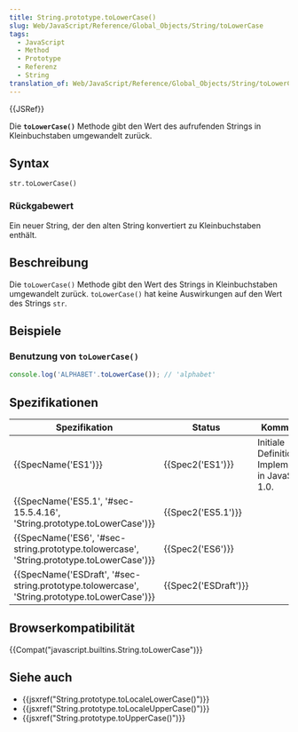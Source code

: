 ```yaml
---
title: String.prototype.toLowerCase()
slug: Web/JavaScript/Reference/Global_Objects/String/toLowerCase
tags:
  - JavaScript
  - Method
  - Prototype
  - Referenz
  - String
translation_of: Web/JavaScript/Reference/Global_Objects/String/toLowerCase
---
```

{{JSRef}}

Die **`toLowerCase()`** Methode gibt den Wert des aufrufenden Strings in Kleinbuchstaben umgewandelt zurück.

## Syntax

    str.toLowerCase()

### Rückgabewert

Ein neuer String, der den alten String konvertiert zu Kleinbuchstaben enthält.

## Beschreibung

Die `toLowerCase()` Methode gibt den Wert des Strings in Kleinbuchstaben umgewandelt zurück. `toLowerCase()` hat keine Auswirkungen auf den Wert des Strings `str`.

## Beispiele

### Benutzung von `toLowerCase()`

```js
console.log('ALPHABET'.toLowerCase()); // 'alphabet'
```

## Spezifikationen

| Spezifikation                                                                                                                | Status                       | Kommentar                                             |
| ---------------------------------------------------------------------------------------------------------------------------- | ---------------------------- | ----------------------------------------------------- |
| {{SpecName('ES1')}}                                                                                                     | {{Spec2('ES1')}}         | Initiale Definition. Implementiert in JavaScript 1.0. |
| {{SpecName('ES5.1', '#sec-15.5.4.16', 'String.prototype.toLowerCase')}}                             | {{Spec2('ES5.1')}}     |                                                       |
| {{SpecName('ES6', '#sec-string.prototype.tolowercase', 'String.prototype.toLowerCase')}}         | {{Spec2('ES6')}}         |                                                       |
| {{SpecName('ESDraft', '#sec-string.prototype.tolowercase', 'String.prototype.toLowerCase')}} | {{Spec2('ESDraft')}} |                                                       |

## Browserkompatibilität

{{Compat("javascript.builtins.String.toLowerCase")}}

## Siehe auch

- {{jsxref("String.prototype.toLocaleLowerCase()")}}
- {{jsxref("String.prototype.toLocaleUpperCase()")}}
- {{jsxref("String.prototype.toUpperCase()")}}
